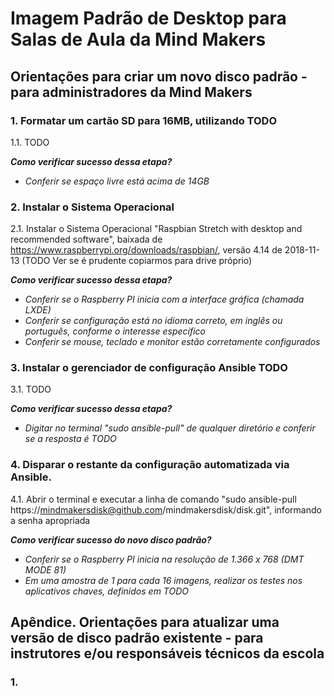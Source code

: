 # Imagem Padrão de Desktop para Salas de Aula da Mind Makers

## Orientações para criar um novo disco padrão - para administradores da Mind Makers

### 1. Formatar um cartão SD para 16MB, utilizando TODO

1.1. TODO

_**Como verificar sucesso dessa etapa?**_ 
- _Conferir se espaço livre está acima de 14GB_

### 2. Instalar o Sistema Operacional

2.1. Instalar o Sistema Operacional "Raspbian Stretch with desktop and recommended software", baixada de https://www.raspberrypi.org/downloads/raspbian/, versão 4.14 de 2018-11-13 (TODO Ver se é prudente copiarmos para drive próprio)

_**Como verificar sucesso dessa etapa?**_ 
- _Conferir se o Raspberry PI inicia com a interface gráfica (chamada LXDE)_
- _Conferir se configuração está no idioma correto, em inglês ou português, conforme o interesse específico_
- _Conferir se mouse, teclado e monitor estão corretamente configurados_

### 3. Instalar o gerenciador de configuração Ansible TODO

3.1. TODO

_**Como verificar sucesso dessa etapa?**_ 
- _Digitar no terminal "sudo ansible-pull" de qualquer diretório e conferir se a resposta é TODO_

### 4. Disparar o restante da configuração automatizada via Ansible.

4.1. Abrir o terminal e executar a linha de comando "sudo ansible-pull https://mindmakersdisk@github.com/mindmakersdisk/disk.git", informando a senha apropriada

_**Como verificar sucesso do novo disco padrão?**_ 
- _Conferir se o Raspberry PI inicia na resolução de 1.366 x 768 (DMT MODE 81)_
- _Em uma amostra de 1 para cada 16 imagens, realizar os testes nos aplicativos chaves, definidos em TODO_

## Apêndice. Orientações para atualizar uma versão de disco padrão existente - para instrutores e/ou responsáveis técnicos da escola

### 1. 


